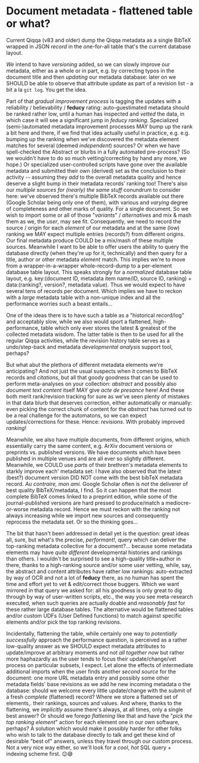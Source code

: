 # Document metadata - flattened table or what?

Current Qiqqa (v83 and older) dump the Qiqqa metadata as a single BibTeX wrapped in JSON *record* in the one-for-all table that's the current database layout.

*We* intend to have *versioning* added, so we can slowly improve our metadata, either as a whole or in part, e.g. by correcting typos in the document title and then *updating* our metadata database: later on we SHOULD be able to observe that attribute update as part of a revision list - a bit a la `git log`. You get the idea.

Part of that *gradual improvement process* is tagging the updates with a reliability / believability / **feducy** rating: auto-guestimated metadata should be ranked rather low, until a human has inspected and *vetted* the data, in which case it will see a significant jump in *feducy ranking*. Specialized (semi-)automated metadata improvement processes MAY bump up the rank a bit here and there, if we find that idea actually useful in practice, e.g. e.g. bumping up the ranking when we've discovered the metadata element matches for several (deemed *independent*) sources? Or when we have spell-checked the Abstract or blurbs in a fully automated pre-process? (So we wouldn't have to do so much vetting/correcting by hand any more, we hope.) Or specialized user-controlled scripts have gone over the available metadata and submitted their own (derived) set as the conclusion to their activity -- assuming they *add* to the overall metadata quality and hence deserve a slight bump in their metadata records' ranking too!
There's also our *multiple sources for (nearly) the same stuff* conundrum to consider here: we've observed there's multiple BibTeX records available out there (Google Scholar being only one of them), with various and *varying* degree of completeness and other marks of quality. For a single document. So we wish to import some or all of those "*variants*" / *alternatives* and mix & mash them as we, the *user*, may see fit. Consequently, we need to record the source / origin for each *element* of our metadata and at the same (low) ranking we MAY expect multiple entries (records?) from different origins. Our final metadata produce COULD be a mix/mash of these multiple sources.
Meanwhile I want to be able to offer users the ability to query the database directly (when they're up for it, technically) and then query for a title, author or other metadata *element* match. This implies we're to move from a wrapper-in-a-wrapper whole-record-dump to a per-element database table layout. This speaks strongly for a *normalized* database table layout, e.g. key:(document ID, metadata item name/ID, source ID, ranking) + data:(ranking?, version?,  metadata value). Thus we would expect to have several tens of records per document. Which implies we have to reckon with a *large* metadata table with a non-unique index and all the performance worries such a beast entails...

One of the ideas there is to have such a table as a "historical record/log" and acceptably slow, while we also would sport a flattened, high-performance, table which only ever stores the latest & greatest of the collected metadata wisdom. The latter table is then to be used for all the regular Qiqqa activities, while the revision history table serves as a undo/step-back and metadata *developmental analysis* support tool, perhaps?

But what abut the plethora of different metadata elements we're anticipating? And not just the usual suspects when it comes to BibTeX records and *citations*, but all that goody goodness that can be used to perform meta-analyses on your collection: *abstract* and possibly also *document text content* itself MAY give *acte de presance* here! And these both merit rank/revision tracking for sure as we've seen plenty of mistakes in that data blurb that deserves correction, either automatically or manually: even picking the correct chunk of content for the *abstract* has turned out to be a real challenge for the automatons, so we can expect updates/corrections for these. Hence: *revisions*. With probably improved *ranking*!

Meanwhile, we also have multiple documents, from different origins, which essentially carry the same content, e.g. ArXiv document versions or preprints vs. published versions. We have documents which have been published in multiple venues and are all ever so slightly different. Meanwhile, we COULD use *parts* of their brethren's metadata elements to starkly improve each' metadata set: I have also observed that the latest (best?) document version DID NOT come with the best bibTeX metadata record. *Au contraire, mon ami.* Google Scholar often is *not* the deliverer of best quality BibTeX/metadata, I find. So it can happen that the most complete BibTeX comes linked to a preprint edition, while some of the journal-published versions are hard pressed to produce/match a mediocre-or-worse metadata record. Hence we must reckon with the ranking not always increasing while we import new sources and consequently reprocess the metadata set. Or so the thinking goes...

The bit that hasn't been addressed in detail yet is the question: great ideas all, sure, but what's the precise, *performant!*, query which can deliver the top-ranking metadata collective for a document?... because some metadata elements may have *quite different* developmental histories and rankings than others. I wouldn't be surprised to see a high-quality title+author in there, thanks to a high-ranking source and/or some user vetting, while, say, the abstract and content attributes have rather low rankings: auto-extracted by way of OCR and not a lot of **feducy** there, as no human has spent the time and effort yet to vet & edit/correct those buggers. Which we want mirrored in that query we asked for: all his goodness is only great to dig through by way of user-written scripts, etc., the way you see meta-research executed, when such queries are actually doable and *reasonably fast* for these rather large database tables. The alternative would be flattened tables and/or custom UDFs (User Defined functions) to match against specific elements and/or pick the top ranking revisions.

Incidentally, flattening the table, while certainly one way to *potentially successfully* approach the performance question, is perceived as a rather low-quality answer as we SHOULD expect metadata attributes to update/improve at arbitrary moments and not *all together now* but rather more haphazardly as the user tends to focus their update/change/vet process on particular subsets, I expect. Let alone the effects of intermediate additional imports when the user finds another *second source* for the document: one more URL metadata entry and possibly some other metadata fields' base revisions as we add he new incoming metadata o the database: should we welcome every little update/change with the submit of a fresh *complete* (flattened) record? Where we store a flattened set of elements,. their rankings, sources and values. And where, thanks to the flattening, we *implicitly* assume there's always, at all times, only a single best answer? 
Or should we forego *flattening* like that and have the "*pick the top ranking element*" action for each element one in our own software, perhaps? A solution which would make it possibly harder for other folks who wish to talk to the database directly to talk and get these kind of desirable "best of" answers, unless they travel through our custom process. Not a very nice way either, so we'll look for a *cool*, *hot* SQL query + indexing scheme first. 😉😅

